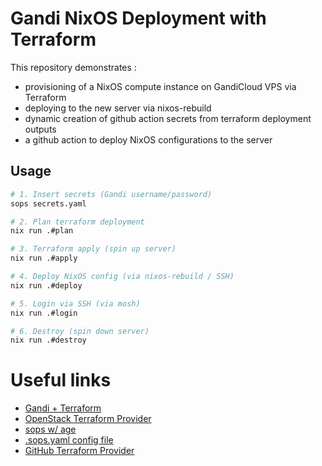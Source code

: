 # Gandi NixOS Deployment with Terraform

This repository demonstrates :
- provisioning of a NixOS compute instance on GandiCloud VPS via Terraform
- deploying to the new server via nixos-rebuild
- dynamic creation of github action secrets from terraform deployment outputs
- a github action to deploy NixOS configurations to the server

## Usage
``` sh
# 1. Insert secrets (Gandi username/password)
sops secrets.yaml

# 2. Plan terraform deployment
nix run .#plan

# 3. Terraform apply (spin up server)
nix run .#apply

# 4. Deploy NixOS config (via nixos-rebuild / SSH)
nix run .#deploy

# 5. Login via SSH (via mosh)
nix run .#login

# 6. Destroy (spin down server)
nix run .#destroy
```

# Useful links

- [Gandi + Terraform](https://docs.gandi.net/en/cloud/vps/api/index.html)
- [OpenStack Terraform Provider](https://registry.terraform.io/providers/terraform-provider-openstack/openstack/latest/docs)
- [sops w/ age](https://github.com/mozilla/sops#encrypting-using-age)
- [.sops.yaml config file](https://github.com/mozilla/sops#using-sops-yaml-conf-to-select-kms-pgp-for-new-files)
- [GitHub Terraform Provider](https://registry.terraform.io/providers/integrations/github/latest/docs)
